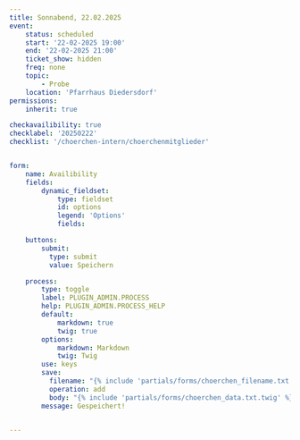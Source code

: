 ```yaml
---
title: Sonnabend, 22.02.2025
event:
    status: scheduled
    start: '22-02-2025 19:00'
    end: '22-02-2025 21:00'
    ticket_show: hidden
    freq: none
    topic:
        - Probe
    location: 'Pfarrhaus Diedersdorf'
permissions:
    inherit: true

checkavailibility: true
checklabel: '20250222'
checklist: '/choerchen-intern/choerchenmitglieder'


form:
    name: Availibility
    fields:
        dynamic_fieldset:
            type: fieldset
            id: options
            legend: 'Options'
            fields:

    buttons:
        submit:
          type: submit
          value: Speichern

    process:
        type: toggle
        label: PLUGIN_ADMIN.PROCESS
        help: PLUGIN_ADMIN.PROCESS_HELP
        default:
            markdown: true
            twig: true
        options:
            markdown: Markdown
            twig: Twig
        use: keys
        save:
          filename: "{% include 'partials/forms/choerchen_filename.txt.twig' %}"
          operation: add
          body: "{% include 'partials/forms/choerchen_data.txt.twig' %}"
        message: Gespeichert!


---
```


